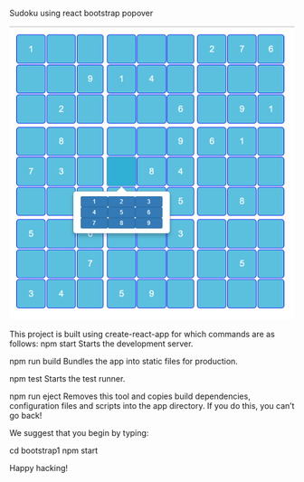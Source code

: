 Sudoku using react bootstrap popover

![alt text](https://github.com/comrench/sudoku/blob/master/images/sudoku.png)

This project is built using create-react-app for which commands are as follows:
  npm start
    Starts the development server.

  npm run build
    Bundles the app into static files for production.

  npm test
    Starts the test runner.

  npm run eject
    Removes this tool and copies build dependencies, configuration files
    and scripts into the app directory. If you do this, you can’t go back!

We suggest that you begin by typing:

  cd bootstrap1
  npm start

Happy hacking!
